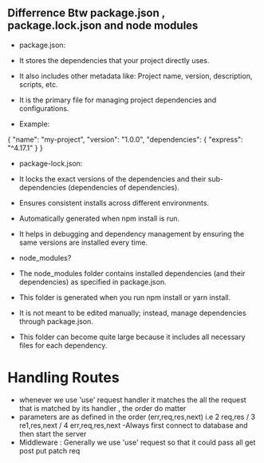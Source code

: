 ## Differrence Btw package.json , package.lock.json and node modules

- package.json:

- It stores the dependencies that your project directly uses.
- It also includes other metadata like:
  Project name, version, description, scripts, etc.
- It is the primary file for managing project dependencies and configurations.
- Example:

{
"name": "my-project",
"version": "1.0.0",
"dependencies": {
"express": "^4.17.1"
}
}

- package-lock.json:

- It locks the exact versions of the dependencies and their sub-dependencies (dependencies of dependencies).
- Ensures consistent installs across different environments.
- Automatically generated when npm install is run.
- It helps in debugging and dependency management by ensuring the same versions are installed every time.

- node_modules?

- The node_modules folder contains installed dependencies (and their dependencies) as specified in package.json.
- This folder is generated when you run npm install or yarn install.
- It is not meant to be edited manually; instead, manage dependencies through package.json.
- This folder can become quite large because it includes all necessary files for each dependency.

# Handling Routes

- whenever we use 'use' request handler it matches the all the request that is matched by its handler , the order do matter
- parameters are as defined in the order (err,req,res,next) i.e 2 req,res / 3 re1,res,next / 4 err,req,res,next
  -Always first connect to database and then start the server
- Middleware : Generally we use 'use' request so that it could pass all get post put patch req
